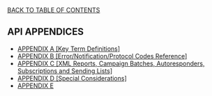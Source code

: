 <a href="/1.3/README.md">BACK TO TABLE OF CONTENTS</a>


<h2> API APPENDICES </h2>

<ul>

<li><a href="APPENDIX%20A.md">APPENDIX A [Key Term Definitions]</a></li>
<li><a href="APPENDIX%20B.md">APPENDIX B [Error/Notification/Protocol Codes Reference]</a></li>
<li><a href="APPENDIX%20C.md">APPENDIX C [XML Reports, Campaign Batches, Autoresponders, Subscriptions and Sending Lists]</a></li>
<li><a href="APPENDIX%20D.md">APPENDIX D [Special Considerations]</a></li>
<li><a href="APPENDIX%20E.md">APPENDIX E</a></li>

</ul>
